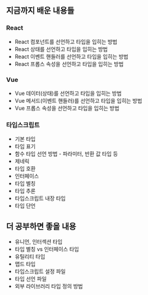 ## 지금까지 배운 내용들

### React

- React 컴포넌트를 선언하고 타입을 입히는 방법
- React 상태를 선언하고 타입을 입히는 방법
- React 이벤트 핸들러를 선언하고 타입을 입히는 방법
- React 프롭스 속성을 선언하고 타입을 입히는 방법

### Vue

- Vue 데이터(상태)를 선언하고 타입을 입히는 방법
- Vue 메서드(이벤트 핸들러)를 선언하고 타입을 입히는 방법
- Vue 프롭스 속성을 선언하고 타입을 입히는 방법

### 타입스크립트

- 기본 타입
- 타입 표기
- 함수 타입 선언 방법 - 파라미터, 반환 값 타입 등
- 제네릭
- 타입 호환
- 인터페이스
- 타입 별칭
- 타입 추론
- 타입스크립트 내장 타입
- 타입 단언

## 더 공부하면 좋을 내용

- 유니언, 인터섹션 타입
- 타입 별칭 vs 인터페이스 타입
- 유틸리티 타입
- 맵드 타입
- 타입스크립트 설정 파일
- 타입 선언 파일
- 외부 라이브러리 타입 정의 방법